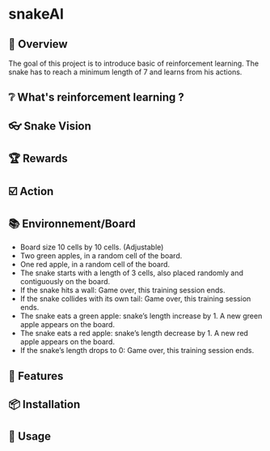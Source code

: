 # snakeAI

<!-- <img src="./gitimages/miniature.png" alt="Project Overview" width="100%"> -->

## 📄 Overview

The goal of this project is to introduce basic of reinforcement learning. The snake has to reach a minimum length of 7 and learns from his actions.

## ❔ What's reinforcement learning ?

## 👓 Snake Vision

## 🏆 Rewards

## ☑️ Action

## 📚 Environnement/Board

- Board size 10 cells by 10 cells. (Adjustable)
- Two green apples, in a random cell of the board.
- One red apple, in a random cell of the board.
- The snake starts with a length of 3 cells, also placed randomly and contiguously on
the board.
- If the snake hits a wall: Game over, this training session ends.
- If the snake collides with its own tail: Game over, this training session ends.
- The snake eats a green apple: snake’s length increase by 1. A new green apple
appears on the board.
- The snake eats a red apple: snake’s length decrease by 1. A new red apple appears
on the board.
- If the snake’s length drops to 0: Game over, this training session ends.

## 📝 Features

## 📦 Installation

## 🏁 Usage
